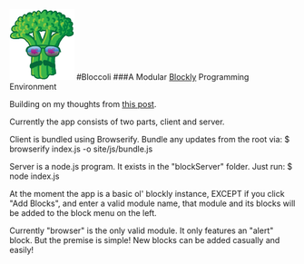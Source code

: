 ![logo](site/img/logo-small.png)
#Bloccoli
###A Modular [Blockly](http://code.google.com/p/blockly/) Programming Environment

Building on my thoughts from [this post](https://github.com/flyswatter/Blockly-Brainstorming).

Currently the app consists of two parts, client and server.

Client is bundled using Browserify.  Bundle any updates from the root via:
  $ browserify index.js -o site/js/bundle.js

Server is a node.js program.  It exists in the "blockServer" folder.  Just run:
  $ node index.js

At the moment the app is a basic ol' blockly instance, EXCEPT if you click "Add Blocks", and enter a valid module name, that module and its blocks will be added to the block menu on the left.

Currently "browser" is the only valid module.  It only features an "alert" block.  But the premise is simple!  New blocks can be added casually and easily!